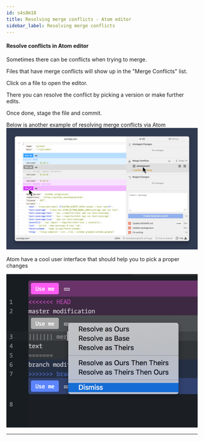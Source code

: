 ```yaml
---
id: s4s8m18
title: Resolving merge conflicts - Atom editor
sidebar_label: Resolving merge conflicts
---
```



#### Resolve conflicts in Atom editor

Sometimes there can be conflicts when trying to merge.

Files that have merge conflicts will show up in the "Merge Conflicts" list.

Click on a file to open the editor.

There you can resolve the conflict by picking a version or make further edits.

Once done, stage the file and commit.

Below is another example of resolving merge conflicts via Atom
![xxx](https://raw.githubusercontent.com/ChickenKyiv/awesome-git-article/master/img/PR/github-resolve-conflicts.png)

Atom have a cool user interface that should help you to pick a proper changes

![xxx](https://raw.githubusercontent.com/ChickenKyiv/awesome-git-article/master/img/PR/29078257-d206cd22-7c27-11e7-9fd8-b50f42246ac7.png)

---
